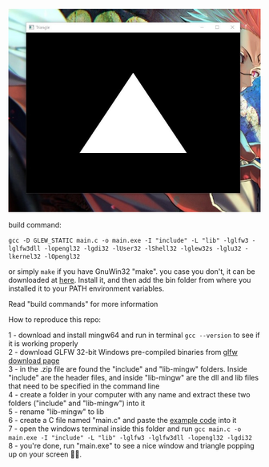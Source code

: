 ![traingle](https://github.com/v1ctor13/GLFW-GLEW-hello-world-win-10-terminal-compiling/blob/master/triangle.jpg)

build command: 
```
gcc -D GLEW_STATIC main.c -o main.exe -I "include" -L "lib" -lglfw3 -lglfw3dll -lopengl32 -lgdi32 -lUser32 -lShell32 -lglew32s -lglu32 -lkernel32 -lOpengl32
```  
or simply ```make``` if you have GnuWin32 "make". 
you case you don't, it can be downloaded at [here](https://sourceforge.net/projects/gnuwin32/files/make/3.81/make-3.81.exe/download?use_mirror=iWeb&download=). Install it, and then add the bin folder from where you installed it to your PATH environment variables.  
  
Read "build commands" for more information  
  
How to reproduce this repo:  
  
1 - download and install mingw64 and run in terminal ```gcc --version``` to see if it is working properly  
2 - download GLFW 32-bit Windows pre-compiled binaries from [glfw download page](https://www.glfw.org/download.html)  
3 - in the .zip file are found the "include" and "lib-mingw" folders. Inside "include" are the header files, and inside "lib-mingw" are the dll and lib files that need to be specified in the command line  
4 - create a folder in your computer with any name and extract these two folders ("include" and "lib-mingw") into it  
5 - rename "lib-mingw" to lib  
6 - create a C file named "main.c" and paste the [example code](https://www.glfw.org/documentation) into it  
7 - open the windows terminal inside this folder and run ```gcc main.c -o main.exe -I "include" -L "lib" -lglfw3 -lglfw3dll -lopengl32 -lgdi32```  
8 - you're done, run "main.exe" to see a nice window and triangle popping up on your screen 🧐🤘.
